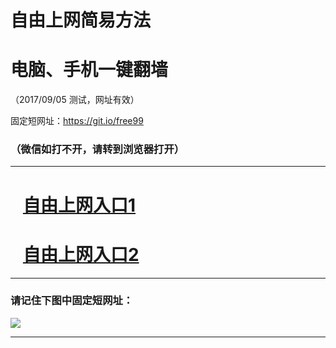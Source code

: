 ﻿# 自由上网简易方法

# 电脑、手机一键翻墙

（2017/09/05 测试，网址有效）

固定短网址：https://git.io/free99

### （微信如打不开，请转到浏览器打开）


***





# &nbsp;&nbsp; <a href="http://ft166051161.fwq-tz1001.xyz/fwqtz01.html?t=090500127728 " target="_blank">自由上网入口1</a>
# &nbsp;&nbsp; <a href="http://ft249420470.fwq-tz1002.xyz/fwqtz02.html?t=090500116442 " target="_blank">自由上网入口2</a>
***

### 请记住下图中固定短网址：

<img src="https://s3-us-west-2.amazonaws.com/fwq-1001/yjfq-20170905okok.png" /> 


***

